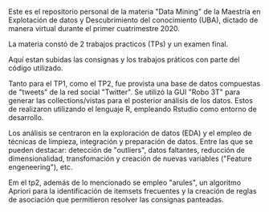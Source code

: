  Este es el repositorio personal de la materia "Data Mining" de la Maestría en Explotación de datos y Descubrimiento
 del conocimiento (UBA), dictado de manera virtual durante el primer cuatrimestre 2020.
 
 La materia constó de 2 trabajos practicos (TPs) y un examen final.
 
 Aquí estan subidas las consignas y los trabajos práticos con parte del código utilizado.
 
 Tanto para el TP1, como el TP2, fue provista una base de datos compuestas de "tweets" de la red social "Twitter". Se utilizó la GUI "Robo 3T" 
 para generar las collections/vistas para el posterior análisis de los datos. Estos de realizaron utilizando el lenguaje R, empleando Rstudio como
 entorno de desarrollo.
 
 Los análisis se centraron en la exploración de datos (EDA) y el  empleo de técnicas de limpieza, integración y preparación de datos. Entre las 
 que se pueden destacar: detección de "outliers", datos faltantes, reducción de dimensionalidad, transfomación y creación de nuevas variables ("Feature engeneering"), etc. 

Em el tp2, además de lo mencionado se empleo "arules", un algoritmo Apriori para la identificación de itemsets frecuentes y la creación de reglas de asociación que permitieron
resolver las consignas panteadas.
